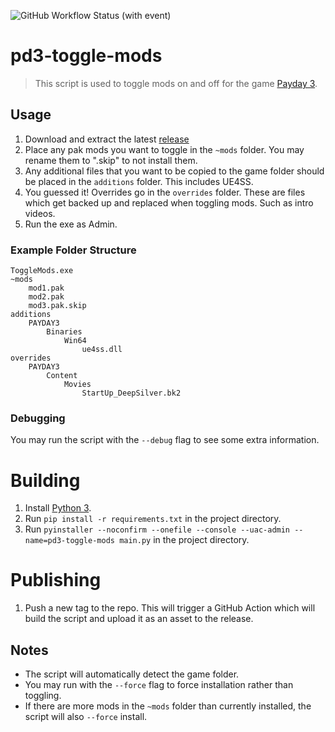 ![GitHub Workflow Status (with event)](https://img.shields.io/github/actions/workflow/status/SavageCore/pd3-toggle-mods/release.yml?style=for-the-badge)

# pd3-toggle-mods

> This script is used to toggle mods on and off for the game [Payday 3](https://store.steampowered.com/app/1194630/PAYDAY_3/).

## Usage

1. Download and extract the latest [release](https://github.com/SavageCore/pd3-toggle-mods/releases)
1. Place any pak mods you want to toggle in the `~mods` folder. You may rename them to ".skip" to not install them.
1. Any additional files that you want to be copied to the game folder should be placed in the `additions` folder. This includes UE4SS.
1. You guessed it! Overrides go in the `overrides` folder. These are files which get backed up and replaced when toggling mods. Such as intro videos.
1. Run the exe as Admin.

### Example Folder Structure

```
ToggleMods.exe
~mods
    mod1.pak
    mod2.pak
    mod3.pak.skip
additions
    PAYDAY3
        Binaries
            Win64
                ue4ss.dll
overrides
    PAYDAY3
        Content
            Movies
                StartUp_DeepSilver.bk2
```

### Debugging

You may run the script with the `--debug` flag to see some extra information.

# Building

1. Install [Python 3](https://www.python.org/downloads/).
1. Run `pip install -r requirements.txt` in the project directory.
1. Run `pyinstaller --noconfirm --onefile --console --uac-admin --name=pd3-toggle-mods main.py` in the project directory.

# Publishing

1. Push a new tag to the repo. This will trigger a GitHub Action which will build the script and upload it as an asset to the release.

## Notes

- The script will automatically detect the game folder.
- You may run with the `--force` flag to force installation rather than toggling.
- If there are more mods in the `~mods` folder than currently installed, the script will also `--force` install.